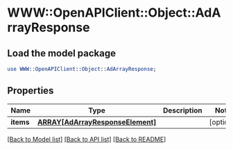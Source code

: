 # WWW::OpenAPIClient::Object::AdArrayResponse

## Load the model package
```perl
use WWW::OpenAPIClient::Object::AdArrayResponse;
```

## Properties
Name | Type | Description | Notes
------------ | ------------- | ------------- | -------------
**items** | [**ARRAY[AdArrayResponseElement]**](AdArrayResponseElement.md) |  | [optional] 

[[Back to Model list]](../README.md#documentation-for-models) [[Back to API list]](../README.md#documentation-for-api-endpoints) [[Back to README]](../README.md)


